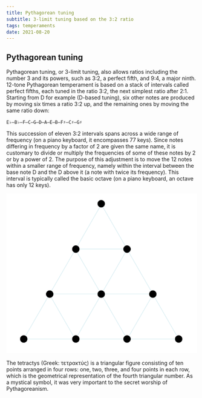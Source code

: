 ```yaml
---
title: Pythagorean tuning
subtitle: 3-limit tuning based on the 3:2 ratio
tags: temperaments
date: 2021-08-20
---
```



## Pythagorean tuning

Pythagorean tuning, or 3-limit tuning, also allows ratios including the number 3 and its powers, such as 3:2, a perfect fifth, and 9:4, a major ninth. 12-tone Pythagorean temperament is based on a stack of intervals called perfect fifths, each tuned in the ratio 3:2, the next simplest ratio after 2:1. Starting from D for example (D-based tuning), six other notes are produced by moving six times a ratio 3:2 up, and the remaining ones by moving the same ratio down:

    E♭–B♭–F–C–G–D–A–E–B–F♯–C♯–G♯

This succession of eleven 3:2 intervals spans across a wide range of frequency (on a piano keyboard, it encompasses 77 keys). Since notes differing in frequency by a factor of 2 are given the same name, it is customary to divide or multiply the frequencies of some of these notes by 2 or by a power of 2. The purpose of this adjustment is to move the 12 notes within a smaller range of frequency, namely within the interval between the base note D and the D above it (a note with twice its frequency). This interval is typically called the basic octave (on a piano keyboard, an octave has only 12 keys). 

![Tetractys](./Tetractys.svg)

The tetractys (Greek: τετρακτύς) is a triangular figure consisting of ten points arranged in four rows: one, two, three, and four points in each row, which is the geometrical representation of the fourth triangular number. As a mystical symbol, it was very important to the secret worship of Pythagoreanism.